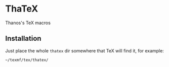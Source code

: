 # ThaTeX

Thanos's TeX macros

## Installation

Just place the whole `thatex` dir somewhere that TeX will find it, for example:

    ~/texmf/tex/thatex/



